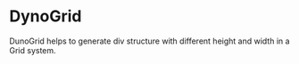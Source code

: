 DynoGrid
========
DunoGrid helps to generate div structure with different height and width in a Grid system.
